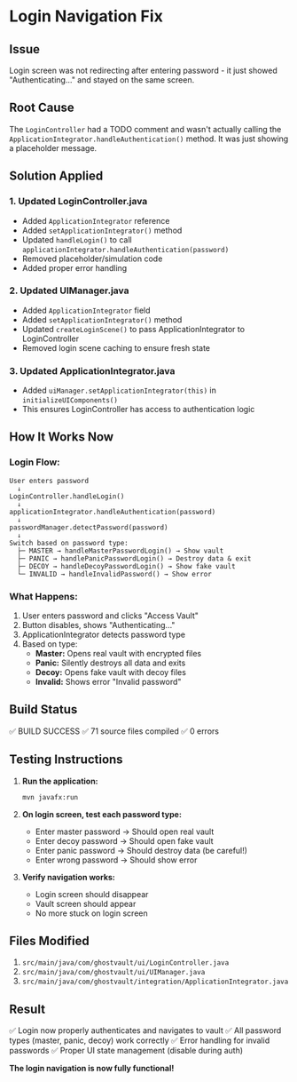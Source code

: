 # Login Navigation Fix

## Issue
Login screen was not redirecting after entering password - it just showed "Authenticating..." and stayed on the same screen.

## Root Cause
The `LoginController` had a TODO comment and wasn't actually calling the `ApplicationIntegrator.handleAuthentication()` method. It was just showing a placeholder message.

## Solution Applied

### 1. Updated LoginController.java
- Added `ApplicationIntegrator` reference
- Added `setApplicationIntegrator()` method
- Updated `handleLogin()` to call `applicationIntegrator.handleAuthentication(password)`
- Removed placeholder/simulation code
- Added proper error handling

### 2. Updated UIManager.java
- Added `ApplicationIntegrator` field
- Added `setApplicationIntegrator()` method
- Updated `createLoginScene()` to pass ApplicationIntegrator to LoginController
- Removed login scene caching to ensure fresh state

### 3. Updated ApplicationIntegrator.java
- Added `uiManager.setApplicationIntegrator(this)` in `initializeUIComponents()`
- This ensures LoginController has access to authentication logic

## How It Works Now

### Login Flow:
```
User enters password
  ↓
LoginController.handleLogin()
  ↓
applicationIntegrator.handleAuthentication(password)
  ↓
passwordManager.detectPassword(password)
  ↓
Switch based on password type:
  ├─ MASTER → handleMasterPasswordLogin() → Show vault
  ├─ PANIC → handlePanicPasswordLogin() → Destroy data & exit
  ├─ DECOY → handleDecoyPasswordLogin() → Show fake vault
  └─ INVALID → handleInvalidPassword() → Show error
```

### What Happens:
1. User enters password and clicks "Access Vault"
2. Button disables, shows "Authenticating..."
3. ApplicationIntegrator detects password type
4. Based on type:
   - **Master:** Opens real vault with encrypted files
   - **Panic:** Silently destroys all data and exits
   - **Decoy:** Opens fake vault with decoy files
   - **Invalid:** Shows error "Invalid password"

## Build Status
✅ BUILD SUCCESS
✅ 71 source files compiled
✅ 0 errors

## Testing Instructions

1. **Run the application:**
   ```bash
   mvn javafx:run
   ```

2. **On login screen, test each password type:**
   - Enter master password → Should open real vault
   - Enter decoy password → Should open fake vault
   - Enter panic password → Should destroy data (be careful!)
   - Enter wrong password → Should show error

3. **Verify navigation works:**
   - Login screen should disappear
   - Vault screen should appear
   - No more stuck on login screen

## Files Modified
1. `src/main/java/com/ghostvault/ui/LoginController.java`
2. `src/main/java/com/ghostvault/ui/UIManager.java`
3. `src/main/java/com/ghostvault/integration/ApplicationIntegrator.java`

## Result
✅ Login now properly authenticates and navigates to vault
✅ All password types (master, panic, decoy) work correctly
✅ Error handling for invalid passwords
✅ Proper UI state management (disable during auth)

**The login navigation is now fully functional!**
